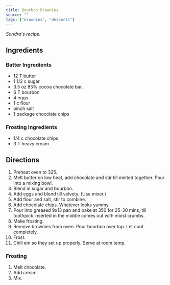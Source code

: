 ```yaml
---
title: Bourbon Brownies
source: ""
tags: ["brownies", "desserts"]
---
```


*Sondra's recipe.*

## Ingredients

### Batter Ingredients

- 12 T butter
- 1 1/2 c sugar
- 3.5 oz 85% cocoa chocolate bar.
- 6 T bourbon
- 4 eggs
- 1 c flour
- pinch salt
- 1 package chocolate chips

### Frosting Ingredients

- 1/4 c chocolate chips
- 3 T heavy cream

## Directions

1. Preheat oven to 325.
2. Melt butter on low heat, add chocolate and stir till melted together. Pour into a mixing bowl.
3. Blend in sugar and bourbon.
4. Add eggs and blend till velvety. (Use mixer.)
5. Add flour and salt, stir to combine.
6. Add chocolate chips. Whatever looks yummy.
7. Pour into greased 9x13 pan and bake at 350 for 25-30 mins, till toothpick inserted in the middle comes out with moist crumbs.
8. Make frosting.
9. Remove brownies from oven. Pour bourbon over top. Let cool completely.
10. Frost.
11. Chill em so they set up properly. Serve at room temp.

### Frosting

1. Melt chocolate.
2. Add cream.
3. Mix.
